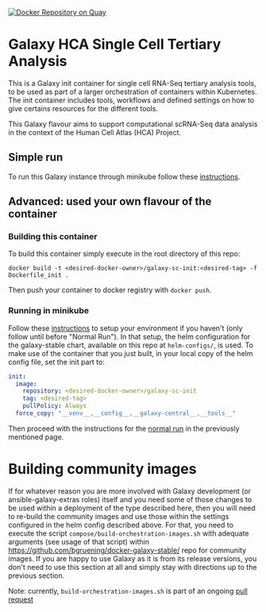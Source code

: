 [![Docker Repository on Quay](https://quay.io/repository/ebigxa/galaxy-sc-tertiary/status "Docker Repository on Quay")](https://quay.io/repository/ebigxa/galaxy-sc-tertiary)

# Galaxy HCA Single Cell Tertiary Analysis

This is a Galaxy init container for single cell RNA-Seq tertiary analysis tools,
to be used as part of a larger orchestration of containers within Kubernetes. The init
container includes tools, workflows and defined settings on how to give certains resources
for the different tools.

This Galaxy flavour aims to support computational scRNA-Seq data analysis in the
context of the Human Cell Atlas (HCA) Project.

## Simple run

To run this Galaxy instance through minikube follow these [instructions](https://tertiary-workflows-docs.readthedocs.io/en/latest/running_galaxy_sc_locally.html).

## Advanced: used your own flavour of the container

### Building this container

To build this container simply execute in the root directory of this repo:

```
docker build -t <desired-docker-owner>/galaxy-sc-init:<desired-tag> -f Dockerfile_init .
```

Then push your container to docker registry with `docker push`.

### Running in minikube

Follow these [instructions](https://tertiary-workflows-docs.readthedocs.io/en/latest/running_galaxy_sc_locally.html)
to setup your environment if you haven't (only follow until before "Normal Run"). In that setup, the
helm configuration for the galaxy-stable chart, available on this repo at `helm-configs/`, is used.
To make use of the container that you just built, in your local copy of the helm config file, set the
init part to:

```yaml
init:
  image:
    repository: <desired-docker-owner>/galaxy-sc-init
    tag: <desired-tag>
    pullPolicy: Always
  force_copy: "__venv__,__config__,__galaxy-central__,__tools__"
```

Then proceed with the instructions for the
[normal run](https://tertiary-workflows-docs.readthedocs.io/en/latest/running_galaxy_sc_locally.html#normal-run)
in the previously mentioned page.

# Building community images

If for whatever reason you are more involved with Galaxy development (or ansible-galaxy-extras roles) itself and you need some of those changes to be used within a deployment of the type described here, then you will need to re-build the community images and use those within the settings configured in the helm config described above. For that, you need to execute the script `compose/build-orchestration-images.sh` with adequate arguments (see usage of that script) within https://github.com/bgruening/docker-galaxy-stable/ repo for community images. If you are happy to use Galaxy as it is from its release versions, you don't need to use this section at all and simply stay with directions up to the previous section.

Note: currently, `build-orchestration-images.sh` is part of an ongoing [pull request](https://github.com/bgruening/docker-galaxy-stable/pull/446)
